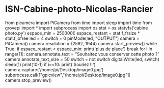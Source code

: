 # ISN-Cabine-photo-Nicolas-Rancier
from picamera import PiCamera  from time import sleep import time from grovepi import * import subprocess import os stat = os.statvfs('cabine photo.py') espace_min = 2500000 espace_restant = stat.f_frsize * stat.f_bfree  led = 4 switch = 0 pinMode(led, "OUTPUT") camera = PiCamera() camera.resolution = (2592, 1944) camera.start_preview() while True:   if espace_restant &lt; espace_min:     print('plus de place')     break   for i in range(11):     camera.annotate_text = "Souhaitez vous conserver cette photo ?"     camera.annotate_text_size = 50     switch = not switch     digitalWrite(led, switch)     sleep(1)     print(10-1)     if i==10:       print('Souriez !!')    camera.capture('/home/pi/Desktop/image0.jpg')    subprocess.call(["gpicview","/home/pi/Desktop/image0.jpg"])    camera.stop_preview()
